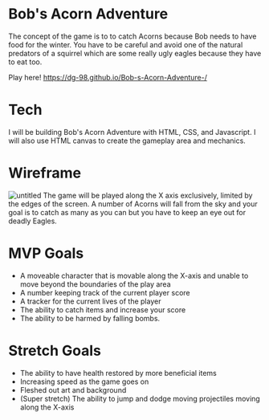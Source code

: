 # Bob's Acorn Adventure 

The concept of the game is to to catch Acorns because Bob needs to have food for the winter. You have to be careful and avoid one of the natural predators of a squirrel which are some really ugly eagles because they have to eat too. 

Play here! https://dg-98.github.io/Bob-s-Acorn-Adventure-/

# Tech 
I will be building Bob's Acorn Adventure with HTML, CSS, and Javascript. I will also use HTML canvas to create the gameplay area and mechanics. 

# Wireframe 
![untitled](https://user-images.githubusercontent.com/85405879/138508582-581c16b2-5a58-425a-87c5-712b27be43cb.png)
The game will be played along the X axis exclusively, limited by the edges of the screen.
A number of Acorns will fall from the sky and your goal is to catch as many as you can but you have to keep an eye out for deadly Eagles. 

# MVP Goals
- A moveable character that is movable along the X-axis and unable to move beyond the boundaries of the play area
- A number keeping track of the current player score
- A tracker for the current lives of the player
- The ability to catch items and increase your score
- The ability to be harmed by falling bombs.

# Stretch Goals 
- The ability to have health restored by more beneficial items
- Increasing speed as the game goes on 
- Fleshed out art and background 
- (Super stretch) The ability to jump and dodge moving projectiles moving along the X-axis

